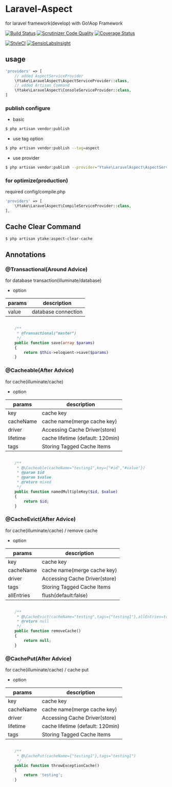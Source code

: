 # Laravel-Aspect
for laravel framework(develop) with Go!Aop Framework  

[![Build Status](https://travis-ci.org/ytake/Laravel-Aspect.svg?branch=develop)](https://travis-ci.org/ytake/Laravel-Aspect)
[![Scrutinizer Code Quality](https://scrutinizer-ci.com/g/ytake/Laravel-Aspect/badges/quality-score.png?b=develop)](https://scrutinizer-ci.com/g/ytake/Laravel-Aspect/?branch=develop)
[![Coverage Status](https://coveralls.io/repos/ytake/Laravel-Aspect/badge.svg?branch=develop&service=github)](https://coveralls.io/github/ytake/Laravel-Aspect?branch=develop)

[![StyleCI](https://styleci.io/repos/40900709/shield)](https://styleci.io/repos/40900709)
[![SensioLabsInsight](https://insight.sensiolabs.com/projects/70dace68-fe04-4039-aeb4-47a64c6acca3/mini.png)](https://insight.sensiolabs.com/projects/70dace68-fe04-4039-aeb4-47a64c6acca3)

## usage

```php
'providers' => [
    // added AspectServiceProvider 
    \Ytake\LaravelAspect\AspectServiceProvider::class,
    // added Artisan Command
    \Ytake\LaravelAspect\ConsoleServiceProvider::class,
]
```

### publish configure

* basic

```bash
$ php artisan vendor:publish
```

* use tag option

```bash
$ php artisan vendor:publish --tag=aspect
```

* use provider 

```bash
$ php artisan vendor:publish --provider="Ytake\LaravelAspect\AspectServiceProvider"
```

### for optimize(production)
required config/compile.php

```php
'providers' => [
    \Ytake\LaravelAspect\CompileServiceProvider::class,
],
```

## Cache Clear Command

```bash
$ php artisan ytake:aspect-clear-cache
```

## Annotations

### @Transactional(Around Advice)
for database transaction(illuminate/database)

* option

| params | description |
|-----|-------|
| value | database connection |

```php

    /**
     * @Transactional("master")
     */
    public function save(array $params)
    {
        return $this->eloquent->save($params)
    }
```

### @Cacheable(After Advice)
for cache(illuminate/cache)

* option

| params | description |
|-----|-------|
| key | cache key |
| cacheName | cache name(merge cache key) |
| driver | Accessing Cache Driver(store) |
| lifetime | cache lifetime (default: 120min) |
| tags | Storing Tagged Cache Items |

```php

    /**
     * @\Cacheable(cacheName="testing1",key={"#id","#value"})
     * @param $id
     * @param $value
     * @return mixed
     */
    public function namedMultipleKey($id, $value)
    {
        return $id;
    }
```

### @CacheEvict(After Advice)
for cache(illuminate/cache) / remove cache

* option

| params | description |
|-----|-------|
| key | cache key |
| cacheName | cache name(merge cache key) |
| driver | Accessing Cache Driver(store) |
| tags | Storing Tagged Cache Items |
| allEntries | flush(default:false) |

```php

    /**
     * @\CacheEvict(cacheName="testing",tags={"testing1"},allEntries=true)
     * @return null
     */
    public function removeCache()
    {
        return null;
    }
```

### @CachePut(After Advice)
for cache(illuminate/cache) / cache put

* option

| params | description |
|-----|-------|
| key | cache key |
| cacheName | cache name(merge cache key) |
| driver | Accessing Cache Driver(store) |
| lifetime | cache lifetime (default: 120min) |
| tags | Storing Tagged Cache Items |

```php

    /**
     * @\CachePut(cacheName={"testing1"},tags="testing1")
     */
    public function throwExceptionCache()
    {
        return 'testing';
    }
    
```

